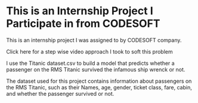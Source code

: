 # This is an Internship Project I Participate in from CODESOFT 
This is an internship project I was assigned to by CODESOFT company. 

<a ref =  />Click here for a step wise video approach I took to soft this problem  


I use the Titanic dataset.csv to build a model that predicts whether a
passenger on the RMS Titanic survived the infamous ship wrenck or not. 

The dataset used for this project contains information
about passengers on the RMS Titanic, such as their Names, age, gender, ticket class, 
fare, cabin, and whether the passenger survived or not. 

